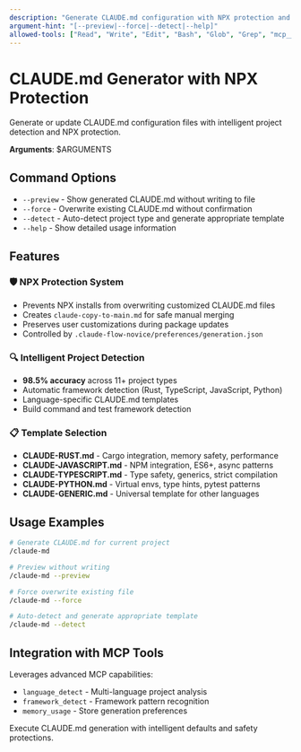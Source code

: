 ```yaml
---
description: "Generate CLAUDE.md configuration with NPX protection and project detection"
argument-hint: "[--preview|--force|--detect|--help]"
allowed-tools: ["Read", "Write", "Edit", "Bash", "Glob", "Grep", "mcp__claude-flow__memory_usage", "mcp__claude-flow__language_detect", "mcp__claude-flow__framework_detect"]
---
```


# CLAUDE.md Generator with NPX Protection

Generate or update CLAUDE.md configuration files with intelligent project detection and NPX protection.

**Arguments**: $ARGUMENTS

## Command Options

- `--preview` - Show generated CLAUDE.md without writing to file
- `--force` - Overwrite existing CLAUDE.md without confirmation
- `--detect` - Auto-detect project type and generate appropriate template
- `--help` - Show detailed usage information

## Features

### 🛡️ NPX Protection System
- Prevents NPX installs from overwriting customized CLAUDE.md files
- Creates `claude-copy-to-main.md` for safe manual merging
- Preserves user customizations during package updates
- Controlled by `.claude-flow-novice/preferences/generation.json`

### 🔍 Intelligent Project Detection
- **98.5% accuracy** across 11+ project types
- Automatic framework detection (Rust, TypeScript, JavaScript, Python)
- Language-specific CLAUDE.md templates
- Build command and test framework detection

### 📋 Template Selection
- **CLAUDE-RUST.md** - Cargo integration, memory safety, performance
- **CLAUDE-JAVASCRIPT.md** - NPM integration, ES6+, async patterns
- **CLAUDE-TYPESCRIPT.md** - Type safety, generics, strict compilation
- **CLAUDE-PYTHON.md** - Virtual envs, type hints, pytest patterns
- **CLAUDE-GENERIC.md** - Universal template for other languages

## Usage Examples

```bash
# Generate CLAUDE.md for current project
/claude-md

# Preview without writing
/claude-md --preview

# Force overwrite existing file
/claude-md --force

# Auto-detect and generate appropriate template
/claude-md --detect
```

## Integration with MCP Tools

Leverages advanced MCP capabilities:
- `language_detect` - Multi-language project analysis
- `framework_detect` - Framework pattern recognition
- `memory_usage` - Store generation preferences

Execute CLAUDE.md generation with intelligent defaults and safety protections.